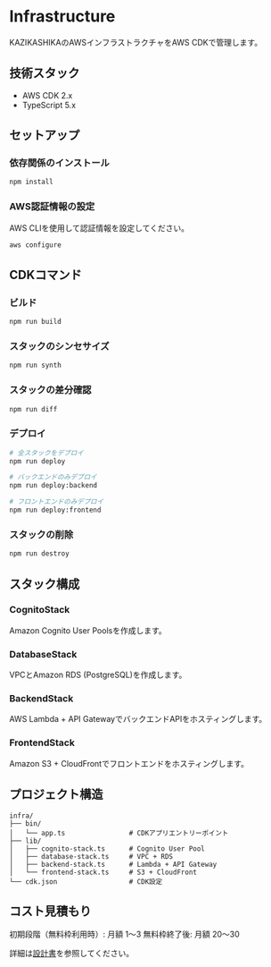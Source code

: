 # Infrastructure

KAZIKASHIKAのAWSインフラストラクチャをAWS CDKで管理します。

## 技術スタック

- AWS CDK 2.x
- TypeScript 5.x

## セットアップ

### 依存関係のインストール

```bash
npm install
```

### AWS認証情報の設定

AWS CLIを使用して認証情報を設定してください。

```bash
aws configure
```

## CDKコマンド

### ビルド

```bash
npm run build
```

### スタックのシンセサイズ

```bash
npm run synth
```

### スタックの差分確認

```bash
npm run diff
```

### デプロイ

```bash
# 全スタックをデプロイ
npm run deploy

# バックエンドのみデプロイ
npm run deploy:backend

# フロントエンドのみデプロイ
npm run deploy:frontend
```

### スタックの削除

```bash
npm run destroy
```

## スタック構成

### CognitoStack
Amazon Cognito User Poolsを作成します。

### DatabaseStack
VPCとAmazon RDS (PostgreSQL)を作成します。

### BackendStack
AWS Lambda + API GatewayでバックエンドAPIをホスティングします。

### FrontendStack
Amazon S3 + CloudFrontでフロントエンドをホスティングします。

## プロジェクト構造

```
infra/
├── bin/
│   └── app.ts                # CDKアプリエントリーポイント
├── lib/
│   ├── cognito-stack.ts      # Cognito User Pool
│   ├── database-stack.ts     # VPC + RDS
│   ├── backend-stack.ts      # Lambda + API Gateway
│   └── frontend-stack.ts     # S3 + CloudFront
└── cdk.json                  # CDK設定
```

## コスト見積もり

初期段階（無料枠利用時）: 月額 $1〜$3
無料枠終了後: 月額 $20〜$30

詳細は[設計書](../docs/architecture.md)を参照してください。

